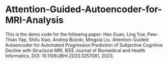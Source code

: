 # Attention-Guided-Autoencoder-for-MRI-Analysis
This is the demo code for the following paper:
Hao Guan, Ling Yue, Pew-Thian Yap, Shifu Xiao, Andrea Bozoki, Mingxia Liu. 
Attention-Guided Autoencoder for Automated Progression Prediction of Subjective Cognitive Decline with Structural MRI. 
IEEE Journal of Biomedical and Health Informatics, DOI: 10.1109/JBHI.2023.3257081, 2023. 
